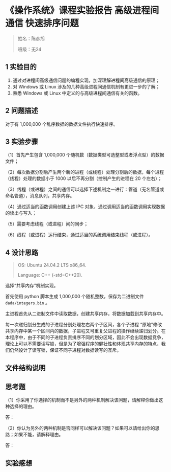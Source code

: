 # 《操作系统》课程实验报告 高级进程间通信 快速排序问题

> 姓名：陈彦旭
>
> 班级：无24

## 1 实验目的

1. 通过对进程间高级通信问题的编程实现，加深理解进程间高级通信的原理；
2. 对 Windows 或 Linux 涉及的几种高级进程间通信机制有更进一步的了解；
3. 熟悉 Windows 或 Linux 中定义的与高级进程间通信有关的函数。

## 2 问题描述

对于有 1,000,000 个乱序数据的数据文件执行快速排序。

## 3 实验步骤

（1）首先产生包含 1,000,000 个随机数（数据类型可选整型或者浮点型）的数据文件；

（2）每次数据分割后产生两个新的进程（或线程）处理分割后的数据，每个进程（线程）处理的数据小于 1000 以后不再分割（控制产生的进程在 20 个左右）；

（3）线程（或进程）之间的通信可以选择下述机制之一进行：管道（无名管道或命名管道），消息队列，共享内存。

（4）通过适当的函数调用创建上述 IPC 对象，通过调用适当的函数调用实现数据的读出与写入；

（5）需要考虑线程（或进程）间的同步；

（6）线程（或进程）运行结束，通过适当的系统调用结束线程（或进程）。

## 4 设计思路

> OS: Ubuntu 24.04.2 LTS x86_64.
>
> Language: C++ (-std=C++20).

选择“共享内存”机制实现。

首先使用 python 脚本生成 1,000,000 个随机整数，保存为二进制文件 `dada/integers.bin` 。

主进程首先从二进制文件中读取数据，创建共享内存，将数据加载到共享内存中。

每一次递归划分生成的子进程分别处理左右两个子区间，各个子进程 “原地”修改共享内存中某一个区间内的数据，子进程又可重复父进程的操作继续递归划分。在本程序中，由于不同的子进程负责排序不同的划分区域，因此不会出现数据竞争，理论上可以不需要读写锁，但是为了增强程序的健壮性和体现共享内存的特点，我们仍然设计了读写锁，保证不同子进程对数据读写的互斥。

## 文件结构说明

## 思考题

（1）你采用了你选择的机制而不是另外的两种机制解决该问题，请解释你做出这种选择的理由。

答：

（2）你认为另外的两种机制是否同样可以解决该问题？如果可以请给出你的思路；如果不能，请解释理由。

答：

## 实验感想
